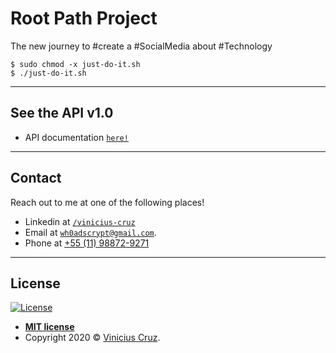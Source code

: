 # Root Path Project
The new journey to #create a #SocialMedia about #Technology

```shell
$ sudo chmod -x just-do-it.sh
$ ./just-do-it.sh
```
---

## See the API v1.0

- API documentation <a href="https://github.com/cryptwh0ads/root-path-project/tree/baseline/documentation" target="_blank">`here!`</a> 

---

## Contact

Reach out to me at one of the following places!

- Linkedin at <a href="https://www.linkedin.com/in/vinicius-cruz/" target="blank">`/vinicius-cruz`</a>
- Email at <a href="mailto:wh0adscrypt@gmail.com" target="blank">`wh0adscrypt@gmail.com`</a>.
- Phone at <a href="https://api.whatsapp.com/send?phone=5511988729271" target="blank">+55 (11) 98872-9271 </a>


---

## License

[![License](http://img.shields.io/:license-mit-blue.svg?style=flat-square)](http://badges.mit-license.org)

- **[MIT license](http://opensource.org/licenses/mit-license.php)**
- Copyright 2020 © <a href="https://github.com/cryptwh0ads" target="_blank">Vinicius Cruz</a>.
